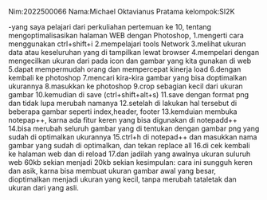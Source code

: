 Nim:2022500066
Nama:Michael Oktavianus Pratama
kelompok:SI2K

-yang saya pelajari dari perkuliahan pertemuan ke 10, tentang mengoptimalisasikan halaman WEB dengan Photoshop,
1.mengerti cara menggunakan ctrl+shift+i
2.mempelajari tools Network
3.melihat ukuran data atau keseluruhan yang di tampilkan lewat browser
4.mempelari dengan mengecilkan ukuran dari pada icon dan gambar yang kita gunakan di web
5.dapat mempermudah orang dan mempercepat kinerja load
6.dengan kembali ke photoshop 
7.mencari kira-kira gambar yang bisa doptimalkan ukurannya
8.masukkan ke photoshop 
9.crop sebagian kecil dari ukuran gambar
10.kemudian di save (ctrl+shift+alt+s)
11.save dengan format png dan tidak lupa merubah namanya
12.setelah di lakukan hal tersebut di beberapa gambar seperti index,header, footer
13.kemduian membuka notepap++, karna ada fitur keren yang bisa digunakan di notepadd++
14.bisa merubah seluruh gambar yang di tentukan dengan gambar png yang sudah di optimalkan ukurannya
15.ctrl+h di notepad++ dan masukkan nama gambar yang sudah di optimalkan, dan tekan replace all
16.di cek kembali ke halaman web dan di reload
17.dan jadilah yang awalnya ukuran suluruh web 60kb sekian menjadi 20kb sekian
kesimpulan: cara ini sungguh keren dan asik, karna bisa membuat ukuran gambar awal yang besar, dioptimalkan menjadi ukuran yang kecil, tanpa merubah tataletak dan ukuran dari yang asli.
